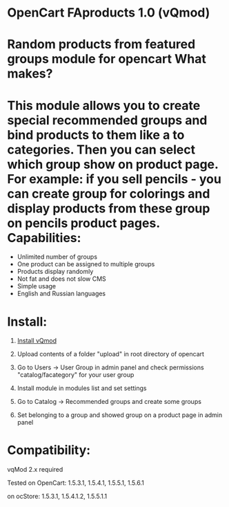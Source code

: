 OpenCart FAproducts 1.0 (vQmod)
==========
Random products from featured groups module for opencart
What makes?
==========
This module allows you to create special recommended groups and bind products to them like a to categories. Then you can select which group show on product page.
For example: if you sell pencils - you can create group for colorings and display products from these group on pencils product pages.
Сapabilities:
==========
- Unlimited number of groups
- One product can be assigned to multiple groups
- Products display randomly
- Not fat and does not slow CMS
- Simple usage
- English and Russian languages

Install:
==========
1) <a href="https://code.google.com/p/vqmod/wiki/Install_OpenCart" target="_blank">Install vQmod</a>

2) Upload contents of a folder "upload" in root directory of opencart

3) Go to Users -> User Group in admin panel and check permissions "catalog/facategory" for your user group

4) Install module in modules list and set settings

5) Go to Catalog -> Recommended groups and create some groups

6) Set belonging to a group and showed group on a product page in admin panel

Сompatibility:
==========
vqMod 2.x required

Tested on OpenCart: 1.5.3.1, 1.5.4.1, 1.5.5.1, 1.5.6.1

on ocStore: 1.5.3.1, 1.5.4.1.2, 1.5.5.1.1
